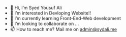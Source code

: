 - 👋 Hi, I’m Syed Yousuf Ali
- 👀 I’m interested in Devloping Website!!
- 🌱 I’m currently learning Front-End-Web development
- 💞️ I’m looking to collaborate on ...
- 📫 How to reach me? Mail me on admin@sydali.me
  
<!---
syedd07/syedd07 is a ✨ special ✨ repository because its `README.md` (this file) appears on your GitHub profile.
You can click the Preview link to take a look at your changes.
--->
